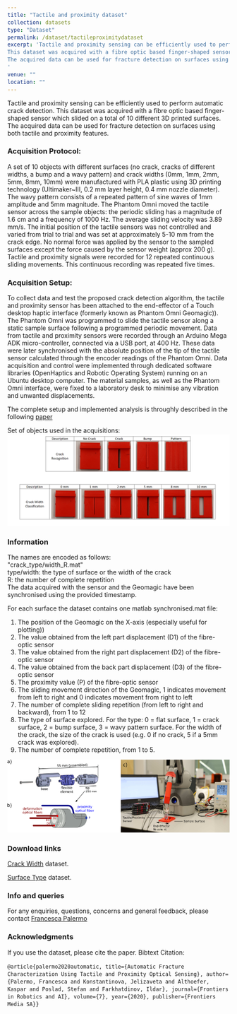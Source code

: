 ```yaml
---
title: "Tactile and proximity dataset"
collection: datasets
type: "Dataset"
permalink: /dataset/tactileproximitydataset
excerpt: 'Tactile and proximity sensing can be efficiently used to perform automatic crack detection. 
This dataset was acquired with a fibre optic based finger-shaped sensor which slided on a total of 10 different 3D printed surfaces for a total of 50 acquistions.
The acquired data can be used for fracture detection on surfaces using both tactile and proximity features.
'
venue: ""
location: ""
---
```


Tactile and proximity sensing can be efficiently used to perform automatic crack detection. 
This dataset was acquired with a fibre optic based finger-shaped sensor which slided on a total of 10 different 3D printed surfaces.
The acquired data can be used for fracture detection on surfaces using both tactile and proximity features.


### Acquisition Protocol:
A set of 10 objects with different surfaces (no crack, cracks of different widths, a bump and a wavy pattern) and crack widths (0mm, 1mm, 2mm, 5mm, 8mm, 10mm)  were manufactured with 
PLA plastic using 3D printing technology (Ultimaker~III, 0.2 mm layer height, 0.4 mm nozzle diameter). 
The wavy pattern consists of a repeated pattern of sine waves of 1mm amplitude and 5mm magnitude.
The Phantom Omni moved the tactile sensor across the sample objects: the periodic sliding has a  magnitude of 1.6 cm and a frequency of 1000 Hz. 
The average sliding velocity was 3.89 mm/s. 
The initial position of the tactile sensors was not controlled and varied from trial to trial and was set at approximately 5-10 mm from the crack edge.
No normal force was applied by the sensor to the sampled surfaces except the force caused by the sensor weight (approx 200 g).
Tactile and proximity signals were recorded for 12 repeated continuous sliding movements. 
This continuous recording was repeated five times.


### Acquisition Setup: 
To collect data and test the proposed crack detection algorithm, 
the tactile and proximity sensor has been attached to the end-effector of a Touch desktop haptic interface (formerly known as Phantom Omni Geomagic)). 
The Phantom Omni was programmed to slide the tactile sensor along a static sample surface following a programmed periodic movement. 
Data from tactile and proximity sensors were recorded through an Arduino Mega ADK micro-controller, connected via a USB port, at 400 Hz. 
These data were later synchronised with the absolute position of the tip of the tactile sensor calculated through the encoder readings of the Phantom Omni.
Data acquisition and control were implemented through dedicated software libraries (OpenHaptics and Robotic Operating System) running on an Ubuntu desktop computer.
The material samples, as well as the Phantom Omni interface, were fixed to a laboratory desk to minimise any vibration and unwanted displacements.


The complete setup and implemented analysis is throughly described in the following [paper](https://www.frontiersin.org/articles/10.3389/frobt.2020.513004/full)

Set of objects used in the acquisitions:
![objects Image](https://github.com/francescapalermo/francescapalermo.github.io/blob/master/_dataset/set_object.jpg?raw=true)


### Information
The names are encoded as follows:<br/>
"crack_type/width_R.mat"<br/>
type/width: the type of surface or the width of the crack<br/>
R: the number of complete repetition <br/>
The data acquired with the sensor and the Geomagic have been synchronised using the provided timestamp.

For each surface the dataset contains one matlab synchronised.mat file:
1. The position of the Geomagic on the X-axis (especially useful for plotting))
2. The value obtained from the left part displacement (D1) of the fibre-optic sensor
3. The value obtained from the right part displacement (D2) of the fibre-optic sensor
4. The value obtained from the back part displacement (D3) of the fibre-optic sensor
5. The proximity value (P) of the fibre-optic sensor
6. The sliding movement direction of the Geomagic, 1 indicates movement from left to right and 0 indicates movement from right to left
7. The number of complete sliding repetition (from left to right and backward), from 1 to 12
8. The type of surface explored. For the type: 0 = flat surface, 1 = crack surface, 2 = bump surface, 3 = wavy pattern surface. 
For the width of the crack, the size of the crack is used (e.g. 0 if no crack, 5 if a 5mm crack was explored).
9. The number of complete repetition, from 1 to 5.

![setup Image](https://github.com/francescapalermo/francescapalermo.github.io/blob/master/_dataset/combined_sensor_setup.png?raw=true)

### Download links
[Crack Width](https://github.com/francescapalermo/francescapalermo.github.io/blob/master/_dataset/tactile_proximity/width/width.rar) dataset.


[Surface Type](https://github.com/francescapalermo/francescapalermo.github.io/blob/master/_dataset/tactile_proximity/type/type.rar) dataset.


### Info and queries
For any enquiries, questions, concerns and general feedback, please contact [Francesca Palermo](mailto:f.palermo@qmul.ac.uk)


### Acknowledgments
If you use the dataset, please cite the paper.
Bibtext Citation: 

`@article{palermo2020automatic, title={Automatic Fracture Characterization Using Tactile and Proximity Optical Sensing}, author={Palermo, Francesca and Konstantinova, Jelizaveta and Althoefer, Kaspar and Poslad, Stefan and Farkhatdinov, Ildar}, journal={Frontiers in Robotics and AI}, volume={7}, year={2020}, publisher={Frontiers Media SA}}`

